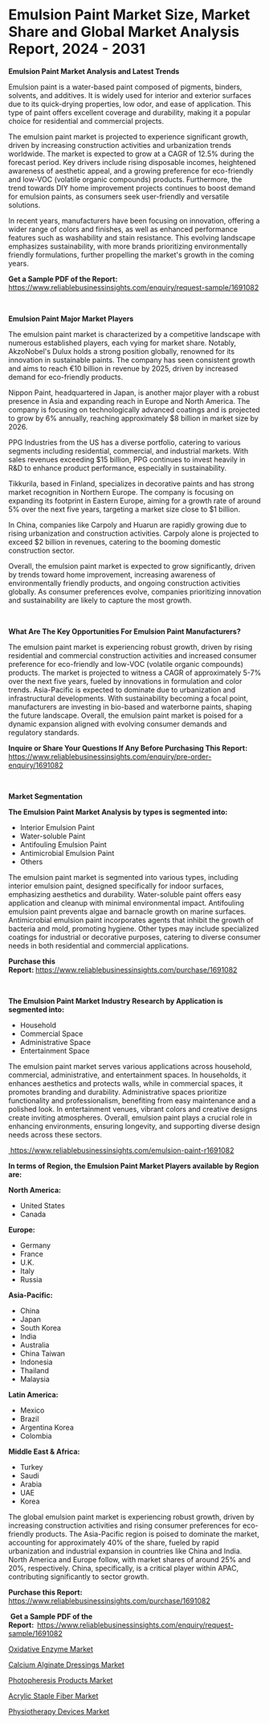 <p><h1>Emulsion Paint Market Size, Market Share and Global Market Analysis Report, 2024 - 2031</h1></p><p><strong>Emulsion Paint Market Analysis and Latest Trends</strong></p>
<p><p>Emulsion paint is a water-based paint composed of pigments, binders, solvents, and additives. It is widely used for interior and exterior surfaces due to its quick-drying properties, low odor, and ease of application. This type of paint offers excellent coverage and durability, making it a popular choice for residential and commercial projects.</p><p>The emulsion paint market is projected to experience significant growth, driven by increasing construction activities and urbanization trends worldwide. The market is expected to grow at a CAGR of 12.5% during the forecast period. Key drivers include rising disposable incomes, heightened awareness of aesthetic appeal, and a growing preference for eco-friendly and low-VOC (volatile organic compounds) products. Furthermore, the trend towards DIY home improvement projects continues to boost demand for emulsion paints, as consumers seek user-friendly and versatile solutions.</p><p>In recent years, manufacturers have been focusing on innovation, offering a wider range of colors and finishes, as well as enhanced performance features such as washability and stain resistance. This evolving landscape emphasizes sustainability, with more brands prioritizing environmentally friendly formulations, further propelling the market's growth in the coming years.</p></p>
<p><strong>Get a Sample PDF of the Report:&nbsp;</strong> <a href="https://www.reliablebusinessinsights.com/enquiry/request-sample/1691082?utm_campaign=1091&utm_medium=2&utm_source=Github&utm_content=ia&utm_term=07112024&utm_id=emulsion-paint">https://www.reliablebusinessinsights.com/enquiry/request-sample/1691082</a></p>
<p>&nbsp;</p>
<p><strong>Emulsion Paint Major Market Players</strong></p>
<p><p>The emulsion paint market is characterized by a competitive landscape with numerous established players, each vying for market share. Notably, AkzoNobel's Dulux holds a strong position globally, renowned for its innovation in sustainable paints. The company has seen consistent growth and aims to reach €10 billion in revenue by 2025, driven by increased demand for eco-friendly products.</p><p>Nippon Paint, headquartered in Japan, is another major player with a robust presence in Asia and expanding reach in Europe and North America. The company is focusing on technologically advanced coatings and is projected to grow by 6% annually, reaching approximately $8 billion in market size by 2026.</p><p>PPG Industries from the US has a diverse portfolio, catering to various segments including residential, commercial, and industrial markets. With sales revenues exceeding $15 billion, PPG continues to invest heavily in R&D to enhance product performance, especially in sustainability.</p><p>Tikkurila, based in Finland, specializes in decorative paints and has strong market recognition in Northern Europe. The company is focusing on expanding its footprint in Eastern Europe, aiming for a growth rate of around 5% over the next five years, targeting a market size close to $1 billion.</p><p>In China, companies like Carpoly and Huarun are rapidly growing due to rising urbanization and construction activities. Carpoly alone is projected to exceed $2 billion in revenues, catering to the booming domestic construction sector.</p><p>Overall, the emulsion paint market is expected to grow significantly, driven by trends toward home improvement, increasing awareness of environmentally friendly products, and ongoing construction activities globally. As consumer preferences evolve, companies prioritizing innovation and sustainability are likely to capture the most growth.</p></p>
<p>&nbsp;</p>
<p><strong>What Are The Key Opportunities For Emulsion Paint Manufacturers?</strong></p>
<p><p>The emulsion paint market is experiencing robust growth, driven by rising residential and commercial construction activities and increased consumer preference for eco-friendly and low-VOC (volatile organic compounds) products. The market is projected to witness a CAGR of approximately 5-7% over the next five years, fueled by innovations in formulation and color trends. Asia-Pacific is expected to dominate due to urbanization and infrastructural developments. With sustainability becoming a focal point, manufacturers are investing in bio-based and waterborne paints, shaping the future landscape. Overall, the emulsion paint market is poised for a dynamic expansion aligned with evolving consumer demands and regulatory standards.</p></p>
<p><strong>Inquire or Share Your Questions If Any Before Purchasing This Report:</strong> <a href="https://www.reliablebusinessinsights.com/enquiry/pre-order-enquiry/1691082?utm_campaign=1091&utm_medium=2&utm_source=Github&utm_content=ia&utm_term=07112024&utm_id=emulsion-paint">https://www.reliablebusinessinsights.com/enquiry/pre-order-enquiry/1691082</a></p>
<p>&nbsp;</p>
<p><strong>Market Segmentation</strong></p>
<p><strong>The Emulsion Paint Market Analysis by types is segmented into:</strong></p>
<p><ul><li>Interior Emulsion Paint</li><li>Water-soluble Paint</li><li>Antifouling Emulsion Paint</li><li>Antimicrobial Emulsion Paint</li><li>Others</li></ul></p>
<p><p>The emulsion paint market is segmented into various types, including interior emulsion paint, designed specifically for indoor surfaces, emphasizing aesthetics and durability. Water-soluble paint offers easy application and cleanup with minimal environmental impact. Antifouling emulsion paint prevents algae and barnacle growth on marine surfaces. Antimicrobial emulsion paint incorporates agents that inhibit the growth of bacteria and mold, promoting hygiene. Other types may include specialized coatings for industrial or decorative purposes, catering to diverse consumer needs in both residential and commercial applications.</p></p>
<p><strong>Purchase this Report:&nbsp;</strong><a href="https://www.reliablebusinessinsights.com/purchase/1691082?utm_campaign=1091&utm_medium=2&utm_source=Github&utm_content=ia&utm_term=07112024&utm_id=emulsion-paint">https://www.reliablebusinessinsights.com/purchase/1691082</a></p>
<p>&nbsp;</p>
<p><strong>The Emulsion Paint Market Industry Research by Application is segmented into:</strong></p>
<p><ul><li>Household</li><li>Commercial Space</li><li>Administrative Space</li><li>Entertainment Space</li></ul></p>
<p><p>The emulsion paint market serves various applications across household, commercial, administrative, and entertainment spaces. In households, it enhances aesthetics and protects walls, while in commercial spaces, it promotes branding and durability. Administrative spaces prioritize functionality and professionalism, benefiting from easy maintenance and a polished look. In entertainment venues, vibrant colors and creative designs create inviting atmospheres. Overall, emulsion paint plays a crucial role in enhancing environments, ensuring longevity, and supporting diverse design needs across these sectors.</p></p>
<p><a href="https://www.reliablebusinessinsights.com/emulsion-paint-r1691082?utm_campaign=1091&utm_medium=2&utm_source=Github&utm_content=ia&utm_term=07112024&utm_id=emulsion-paint">&nbsp;https://www.reliablebusinessinsights.com/emulsion-paint-r1691082</a></p>
<p><strong>In terms of Region, the Emulsion Paint Market Players available by Region are:</strong></p>
<p>
    <p> <strong> North America: </strong>
        <ul>
            <li>United States</li>
            <li>Canada</li>
        </ul>
        </p> 
    <p> <strong> Europe: </strong>
        <ul>
            <li>Germany</li>
            <li>France</li>
            <li>U.K.</li>
            <li>Italy</li>
            <li>Russia</li>
        </ul>
        </p> 
    <p> <strong> Asia-Pacific: </strong>
        <ul>
            <li>China</li>
            <li>Japan</li>
            <li>South Korea</li>
            <li>India</li>
            <li>Australia</li>
            <li>China Taiwan</li>
            <li>Indonesia</li>
            <li>Thailand</li>
            <li>Malaysia</li>
        </ul>
        </p> 
    <p> <strong> Latin America: </strong>
        <ul>
            <li>Mexico</li>
            <li>Brazil</li>
            <li>Argentina Korea</li>
            <li>Colombia</li>
        </ul>
        </p> 
    <p> <strong> Middle East & Africa: </strong>
        <ul>
            <li>Turkey</li>
            <li>Saudi</li>
            <li>Arabia</li>
            <li>UAE</li>
            <li>Korea</li>
        </ul>
    </p>
    </p>
<p><p>The global emulsion paint market is experiencing robust growth, driven by increasing construction activities and rising consumer preferences for eco-friendly products. The Asia-Pacific region is poised to dominate the market, accounting for approximately 40% of the share, fueled by rapid urbanization and industrial expansion in countries like China and India. North America and Europe follow, with market shares of around 25% and 20%, respectively. China, specifically, is a critical player within APAC, contributing significantly to sector growth.</p></p>
<p><strong>Purchase this Report: </strong><a href="https://www.reliablebusinessinsights.com/purchase/1691082?utm_campaign=1091&utm_medium=2&utm_source=Github&utm_content=ia&utm_term=07112024&utm_id=emulsion-paint">https://www.reliablebusinessinsights.com/purchase/1691082</a></p>
<p>&nbsp;<strong>Get a Sample PDF of the Report:&nbsp;&nbsp;</strong><a href="https://www.reliablebusinessinsights.com/enquiry/request-sample/1691082?utm_campaign=1091&utm_medium=2&utm_source=Github&utm_content=ia&utm_term=07112024&utm_id=emulsion-paint">https://www.reliablebusinessinsights.com/enquiry/request-sample/1691082</a></p>
<p><strong></strong></p>
<p><p><a href="https://github.com/maniehilp9ib/Market-Research-Report-List-1/blob/main/oxidative-enzyme-market.md?utm_campaign=1091&utm_medium=2&utm_source=Github&utm_content=ia&utm_term=07112024&utm_id=emulsion-paint">Oxidative Enzyme Market</a></p><p><a href="https://issuu.com/reportprime-2/docs/calcium-alginate-dressings-market-s_99a2ecffe30a22?utm_campaign=1091&utm_medium=2&utm_source=Github&utm_content=ia&utm_term=07112024&utm_id=emulsion-paint">Calcium Alginate Dressings Market</a></p><p><a href="https://issuu.com/reportprime-2/docs/photopheresis-products-market-size-_3fe63ea543110c?utm_campaign=1091&utm_medium=2&utm_source=Github&utm_content=ia&utm_term=07112024&utm_id=emulsion-paint">Photopheresis Products Market</a></p><p><a href="https://github.com/burdgexaraeqn/Market-Research-Report-List-1/blob/main/acrylic-staple-fiber-market.md?utm_campaign=1091&utm_medium=2&utm_source=Github&utm_content=ia&utm_term=07112024&utm_id=emulsion-paint">Acrylic Staple Fiber Market</a></p><p><a href="https://issuu.com/reportprime-2/docs/physiotherapy-devices-market-size-2_ba909621e591c4?utm_campaign=1091&utm_medium=2&utm_source=Github&utm_content=ia&utm_term=07112024&utm_id=emulsion-paint">Physiotherapy Devices Market</a></p></p>